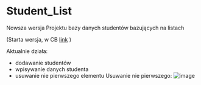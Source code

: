 # Student_List

Nowsza wersja Projektu bazy danych studentów bazujących na listach 

(Starta wersja, w CB  [link](https://github.com/Mateoswiatek/OLD_C_DB_Students_I_ISI_2022_DJ_W7_Listy.git) )

Aktualnie działa:
- dodawanie studentów
- wpisywanie danych studenta
- usuwanie nie pierwszego elementu
Usuwanie nie pierwszego:
![image](https://user-images.githubusercontent.com/115046087/206871033-412c20a5-9733-4b9e-8969-643a4601f7e6.png)

